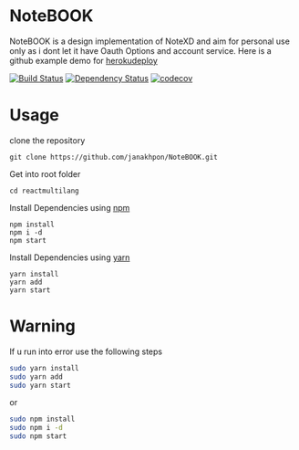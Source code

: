 # NoteBOOK
  NoteBOOK is a design implementation of NoteXD and aim for personal use only as i dont let it have Oauth Options and account service. Here is a github example demo for [herokudeploy](https://arcane-spire-75883.herokuapp.com/)


[![Build Status](https://secure.travis-ci.org/fent/node-ytdl.svg)](https://github.com/janakhpon/NoteBOOK.git)
[![Dependency Status](https://david-dm.org/fent/node-ytdl.svg)](https://arcane-spire-75883.herokuapp.com/)
[![codecov](https://codecov.io/gh/fent/node-ytdl/branch/master/graph/badge.svg)](https://arcane-spire-75883.herokuapp.com/)

# Usage

clone the repository

    git clone https://github.com/janakhpon/NoteBOOK.git

Get into root folder

    cd reactmultilang

Install Dependencies using [npm](https://www.npmjs.com/)

    npm install
    npm i -d
    npm start

Install Dependencies using [yarn](https://yarnpkg.com/en/)

    yarn install
    yarn add
    yarn start




# Warning
If u run into error use the following steps

```bash
sudo yarn install
sudo yarn add
sudo yarn start
```
or

```bash
sudo npm install
sudo npm i -d
sudo npm start
```

